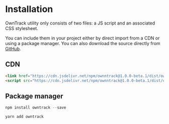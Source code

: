 # Installation

OwnTrack utility only consists of two files: a JS script and an associated CSS stylesheet.

You can include them in your project either by direct import from a CDN or using a package manager. You can also download the source directly from [GitHub](https://github.com/mekkanix/owntrack).

## CDN

<!-- prettier-ignore -->
```html
<link href="https://cdn.jsdelivr.net/npm/ownntrack@1.0.0-beta.1/dist/owntrack.min.css" rel="stylesheet" />
<script src="https://cdn.jsdelivr.net/npm/ownntrack@1.0.0-beta.1/dist/owntrack.min.js"></script>
```

## Package manager

<!-- prettier-ignore -->
```js
npm install owntrack --save
```

```js
yarn add owntrack
```